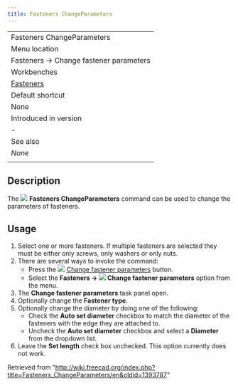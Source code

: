 ```yaml
---
title: Fasteners ChangeParameters
---
```


|                                                         |
| ------------------------------------------------------- |
| Fasteners ChangeParameters                              |
| Menu location                                           |
| Fasteners → Change fastener parameters                  |
| Workbenches                                             |
| [Fasteners](/Fasteners_Workbench "Fasteners Workbench") |
| Default shortcut                                        |
| None                                                    |
| Introduced in version                                   |
| -                                                       |
| See also                                                |
| _None_                                                  |
|                                                         |

## Description

The ![](/images/Fasteners_ChangeParameters.svg) **Fasteners ChangeParameters** command can be used to change the parameters of fasteners.

## Usage

1. Select one or more fasteners. If multiple fasteners are selected they must be either only screws, only washers or only nuts.
2. There are several ways to invoke the command:
   - Press the ![](/images/Fasteners_ChangeParameters.svg) [Change fastener parameters](/Fasteners_ChangeParameters "Fasteners ChangeParameters") button.
   - Select the **Fasteners → ![](/images/Fasteners_ChangeParameters.svg) Change fastener parameters** option from the menu.
3. The **Change fastener parameters** task panel open.
4. Optionally change the **Fastener type**.
5. Optionally change the diameter by doing one of the following:
   - Check the **Auto set diameter** checkbox to match the diameter of the fasteners with the edge they are attached to.
   - Uncheck the **Auto set diameter** checkbox and select a **Diameter** from the dropdown list.
6. Leave the **Set length** check box unchecked. This option currently does not work.

Retrieved from "<http://wiki.freecad.org/index.php?title=Fasteners_ChangeParameters/en&oldid=1393787>"
